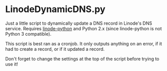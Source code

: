 # LinodeDynamicDNS.py

Just a little script to dynamically update a DNS record in Linode's DNS
service. Requires [linode-python](https://github.com/tjfontaine/linode-python/)
and Python 2.x (since linode-python is not Python 3 compatible).

This script is best ran as a cronjob. It only outputs anything on an error, if
it had to create a record, or if it updated a record.

Don't forget to change the settings at the top of the script before 
trying to use it!
